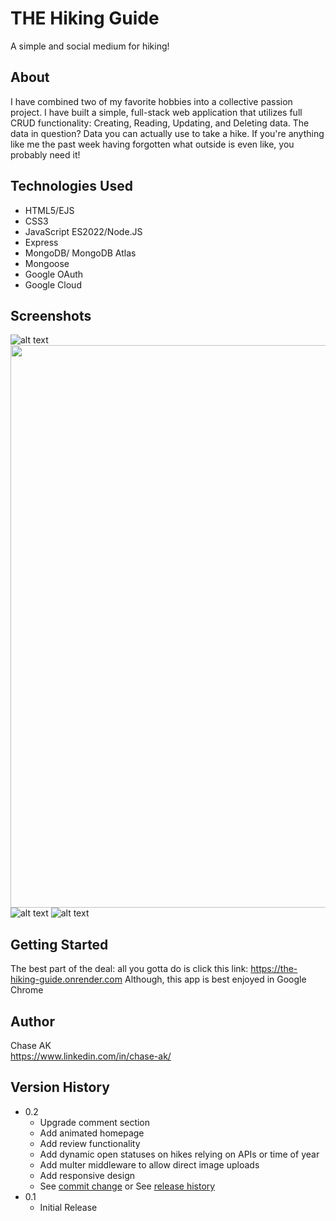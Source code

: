 # THE Hiking Guide

A simple and social medium for hiking!

## About

I have combined two of my favorite hobbies into a collective passion project. I have built a simple, full-stack web application that utilizes full CRUD functionality: Creating, Reading, Updating, and Deleting data. The data in question? Data you can actually use to take a hike. If you're anything like me the past week having forgotten what outside is even like, you probably need it! 

## Technologies Used

- HTML5/EJS
- CSS3
- JavaScript ES2022/Node.JS
- Express
- MongoDB/ MongoDB Atlas
- Mongoose
- Google OAuth
- Google Cloud

## Screenshots

![alt text](./images/ssOne.png) 
<img src="./main_app/static/assets/images/ssOne.png" width="900">
![alt text](./images/ssTwo.png)
![alt text](./images/ssThree.png)


## Getting Started

The best part of the deal: all you gotta do is click this link: https://the-hiking-guide.onrender.com
Although, this app is best enjoyed in Google Chrome

## Author

Chase AK  
https://www.linkedin.com/in/chase-ak/

## Version History

* 0.2
    * Upgrade comment section
    * Add animated homepage 
    * Add review functionality
    * Add dynamic open statuses on hikes relying on APIs or time of year
    * Add multer middleware to allow direct image uploads
    * Add responsive design
    * See [commit change]() or See [release history]()
* 0.1
    * Initial Release
    
